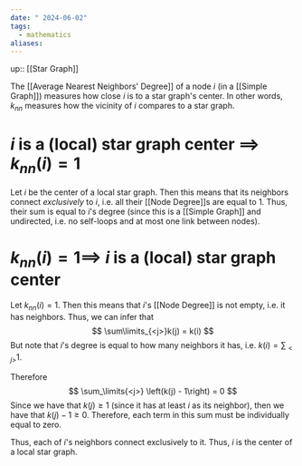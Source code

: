 ```yaml
---
date: " 2024-06-02"
tags:
  - mathematics
aliases:
---
```


up:: [[Star Graph]]

The [[Average Nearest Neighbors' Degree]] of a node $i$ (in a [[Simple Graph]]) measures how close $i$ is to a star graph's center.  In other words, $k_{nn}$ measures how the vicinity of $i$ compares to a star graph.

# $i$ is a (local) star graph center $\implies$ $k_{nn}(i) = 1$
Let $i$ be the center of a local star graph. Then this means that its neighbors connect *exclusively* to $i$, i.e. all their [[Node Degree]]s are equal to $1$. Thus, their sum is equal to $i$'s degree (since this is a [[Simple Graph]] and undirected, i.e. no self-loops and at most one link between nodes).

# $k_{nn}(i) = 1 \implies$ $i$ is a (local) star graph center
Let $k_{nn}(i) = 1$. Then this means that $i$'s [[Node Degree]] is not empty, i.e. it has neighbors. Thus, we can infer that
$$
\sum\limits_{<j>}k(j) = k(i)
$$
But note that $i$'s degree is equal to how many neighbors it has, i.e. $k(i) = \sum_{<j>} 1$. 

Therefore
$$
\sum_\limits{<j>} \left(k(j) - 1\right) = 0
$$
Since we have that $k(j) \geq 1$ (since it has at least $i$ as its neighbor), then we have that $k(j) - 1 \geq 0$. Therefore, each term in this sum must be individually equal to zero. 

Thus, each of $i$'s neighbors connect exclusively to it. Thus, $i$ is the center of a local star graph.